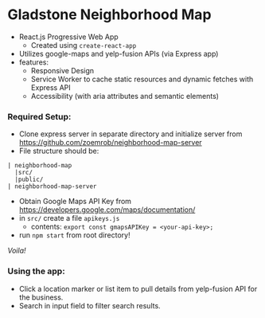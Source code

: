 # Gladstone Neighborhood Map
* React.js Progressive Web App
    * Created using `create-react-app`
* Utilizes google-maps and yelp-fusion APIs (via Express app)
* features:
    * Responsive Design
    * Service Worker to cache static resources and dynamic fetches with Express API
    * Accessibility (with aria attributes and semantic elements)
### Required Setup:
* Clone express server in separate directory and initialize server from 
https://github.com/zoemrob/neighborhood-map-server
* File structure should be:
```
| neighborhood-map
  |src/
  |public/
| neighborhood-map-server
```
* Obtain Google Maps API Key from 
https://developers.google.com/maps/documentation/
* in `src/` create a file `apikeys.js`
   * contents: `export const gmapsAPIKey = <your-api-key>;`
* run `npm start` from root directory!

_Voila!_

### Using the app:
* Click a location marker or list item to pull details from yelp-fusion API for the business.
* Search in input field to filter search results.